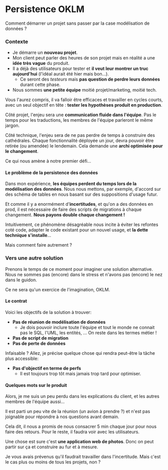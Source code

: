 # Persistence OKLM
Comment démarrer un projet sans passer par la case modélisation de données ?

### Contexte

- Je démarre un **nouveau projet**.
- Mon client peut parler des heures de son projet mais en réalité a une **idée très vague** du produit.
- Il a déjà des utilisateurs pour tester et **il veut leur montrer un truc aujourd'hui** (l'idéal aurait été hier mais bon...).
  - Ce seront des *testeurs* mais **pas question de perdre leurs données** durant cette phase.
- Nous sommes **une petite équipe** moitié projet/marketing, moitié tech.

Vous l'aurez compris, il va falloir être efficaces et travailler en cycles courts, avec un seul objectif en tête : **tester les hypothèses produit en production**.

Côté projet, l'enjeu sera une **communication fluide dans l'équipe**. Pas le temps pour les traductions, les membres de l'équipe parleront le même jargon.

Côté technique, l'enjeu sera de ne pas perdre de temps à construire des cathédrales. Chaque fonctionnalité déployée un jour, devra pouvoir être retirée (ou amendée) le lendemain. Cela demande une **archi optimisée pour le changement**.

Ce qui nous amène à notre premier défi...

#### Le problème de la persistence des données

Dans mon expérience, **les équipes perdent du temps lors de la modélisation des données**. Nous nous mettons, par exemple, d'accord sur des schéma de tables en nous basant sur des suppositions d'usage futur.

Et comme il y a enormément d'**incertitudes**, et qu'on a des données en prod, il est nécessaire de faire des scripts de migrations à chaque changement. **Nous payons double chaque changement !**

Intuitivement, ce phénomène désagréable nous incite à éviter les refontes coté code, adapter le code existant pour un nouvel usage, et **la dette technique s'installe**...

Mais comment faire autrement ?

### Vers une autre solution

Prenons le temps de ce moment pour imaginer une solution alternative. Nous ne sommes pas (encore) dans le stress et n'avons pas (encore) le nez dans le guidon.

Ce ne sera qu'un exercice de l'imagination, OKLM.

#### Le contrat

Voici les objectifs de la solution à trouver:

- **Pas de réunion de modélisation de données**
  - Je dois pouvoir inclure toute l'équipe et tout le monde ne connait pas le SQL, l'UML, les entités, ... On reste dans les termes métier !
- **Pas de script de migration**
- **Pas de perte de données**

Infaisable ? Allez, je précise quelque chose qui rendra peut-être la tâche plus accessible:

- **Pas d'objectif en terme de perfs**
   - Il est toujours trop tôt mais jamais trop tard pour optimiser.

#### Quelques mots sur le produit

Alors, je me suis un peu perdu dans les explications du client, et les autres membres de l'équipe aussi...

Il est parti un peu vite de la réunion (un avion à prendre ?) et n'est pas joignable pour répondre à nos questions avant demain.

Cela dit, il nous a promis de nous consacrer 5 min chaque jour pour nous faire des retours. Pour le reste, il faudra voir avec les utilisateurs.

Une chose est sure c'est **une application web de photos**. Donc on peut partir sur ça et construire au fur et à mesure.

Je vous avais prévenus qu'il faudrait travailler dans l'incertitude. Mais c'est le cas plus ou moins de tous les projets, non ?

